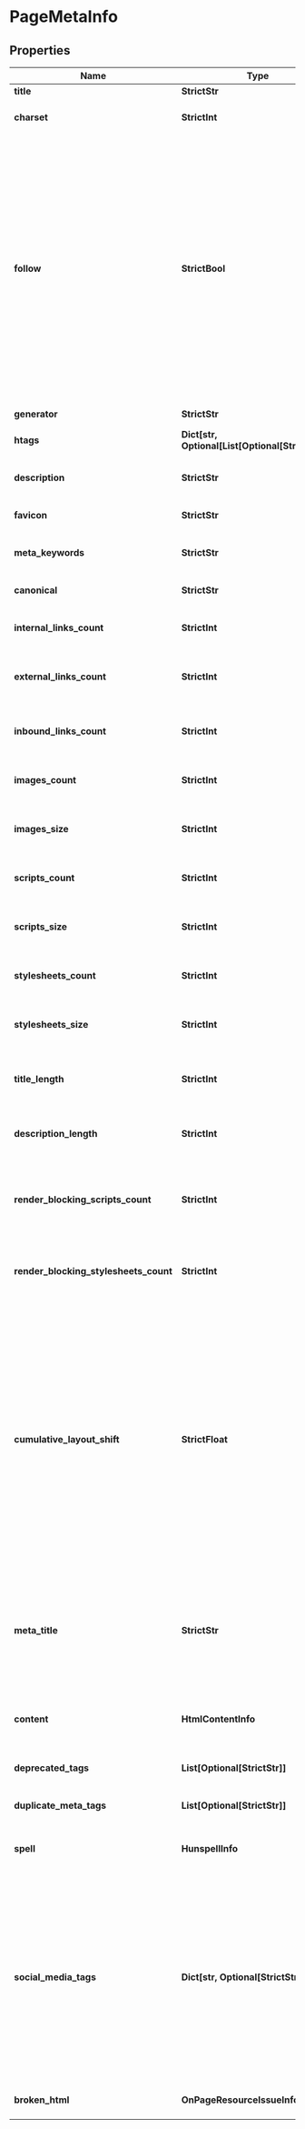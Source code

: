 # PageMetaInfo


## Properties

| Name | Type | Description | Notes |
|------------ | ------------- | ------------- | -------------|
**title** | **StrictStr** | page title |[optional]|
**charset** | **StrictInt** | code page<br>example: 65001 |[optional]|
**follow** | **StrictBool** | indicates whether a page’s ‘meta robots’ allows crawlers to follow the links on the page<br>if false, the page’s ‘meta robots’ tag contains “nofollow” parameter instructing crawlers not to follow the links on the page |[optional]|
**generator** | **StrictStr** | meta tag generator |[optional]|
**htags** | **Dict[str, Optional[List[Optional[StrictStr]]]]** | HTML header tags |[optional]|
**description** | **StrictStr** | content of the meta description tag |[optional]|
**favicon** | **StrictStr** | favicon of the page |[optional]|
**meta_keywords** | **StrictStr** | content of the keywords meta tag |[optional]|
**canonical** | **StrictStr** | canonical page |[optional]|
**internal_links_count** | **StrictInt** | number of internal links on the page |[optional]|
**external_links_count** | **StrictInt** | number of external links on the page |[optional]|
**inbound_links_count** | **StrictInt** | number of internal links pointing at the page |[optional]|
**images_count** | **StrictInt** | number of images on the page |[optional]|
**images_size** | **StrictInt** | total size of images on the page measured in bytes |[optional]|
**scripts_count** | **StrictInt** | number of scripts on the page |[optional]|
**scripts_size** | **StrictInt** | total size of scripts on the page measured in bytes |[optional]|
**stylesheets_count** | **StrictInt** | number of stylesheets on the page |[optional]|
**stylesheets_size** | **StrictInt** | total size of stylesheets on the page measured in bytes |[optional]|
**title_length** | **StrictInt** | length of the title tag in characters |[optional]|
**description_length** | **StrictInt** | length of the description tag in characters |[optional]|
**render_blocking_scripts_count** | **StrictInt** | number of scripts on the page that block page rendering |[optional]|
**render_blocking_stylesheets_count** | **StrictInt** | number of CSS styles on the page that block page rendering |[optional]|
**cumulative_layout_shift** | **StrictFloat** | Core Web Vitals metric measuring the layout stability of the page<br>measures the sum total of all individual layout shift scores for every unexpected layout shift that occurs during the entire lifespan of the page. Learn more. |[optional]|
**meta_title** | **StrictStr** | meta title of the page<br>meta tag in the head section of an HTML document that defines the title of a page |[optional]|
**content** | **HtmlContentInfo** | overall information about content of the page |[optional]|
**deprecated_tags** | **List[Optional[StrictStr]]** | deprecated tags on the page |[optional]|
**duplicate_meta_tags** | **List[Optional[StrictStr]]** | duplicate meta tags on the page |[optional]|
**spell** | **HunspellInfo** | spellcheck<br>hunspell spellcheck errors |[optional]|
**social_media_tags** | **Dict[str, Optional[StrictStr]]** | object of social media tags found on the page<br>contains social media tags and their content<br>supported tags include but are not limited to Open Graph and Twitter card |[optional]|
**broken_html** | **OnPageResourceIssueInfo** | resource errors and warnings |[optional]|